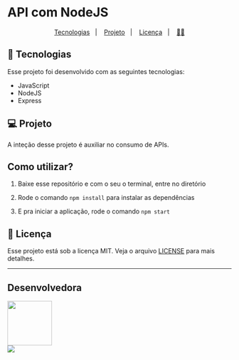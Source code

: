 # API com NodeJS

<p align="center">
  <a href="#-tecnologias">Tecnologias</a>&nbsp;&nbsp;&nbsp;|&nbsp;&nbsp;&nbsp;
  <a href="#-projeto">Projeto</a>&nbsp;&nbsp;&nbsp;|&nbsp;&nbsp;&nbsp;
  <a href="#-licença">Licença</a>&nbsp;&nbsp;&nbsp;|&nbsp;&nbsp;&nbsp;
  <a href="#-desenvolvedora">🙋‍♀️</a>
</p>




## 🚀 Tecnologias

Esse projeto foi desenvolvido com as seguintes tecnologias:

- JavaScript
- NodeJS
- Express



## 💻 Projeto

A inteção desse projeto é auxiliar no consumo de APIs.



## Como utilizar?

1. Baixe esse repositório e com o seu o terminal, entre no diretório

2. Rode o comando `npm install` para instalar as dependências

3. E pra iniciar a aplicação, rode o comando `npm start` 



## 📃 Licença

Esse projeto está sob a licença MIT. Veja o arquivo [LICENSE](https://github.com/lilianmartinsfritzen/api-nodejs/blob/main/LICENSE) para mais detalhes.

---

<h2 id="desenvolvedora">Desenvolvedora</h2> 
  <img src="https://user-images.githubusercontent.com/83084256/134750093-acf555ae-b1b0-4a4e-a22c-421bf98f15a0.png" width="100" height="100" /> <br>
<a href="https://www.linkedin.com/in/lilian-martins-fritzen/" target="blank">
  <img src="https://img.shields.io/static/v1?label=Linkedin&message=lilianmartinsfritzen&color=0A66C2&style=for-the-badge&logo=linkedin" />
</a>